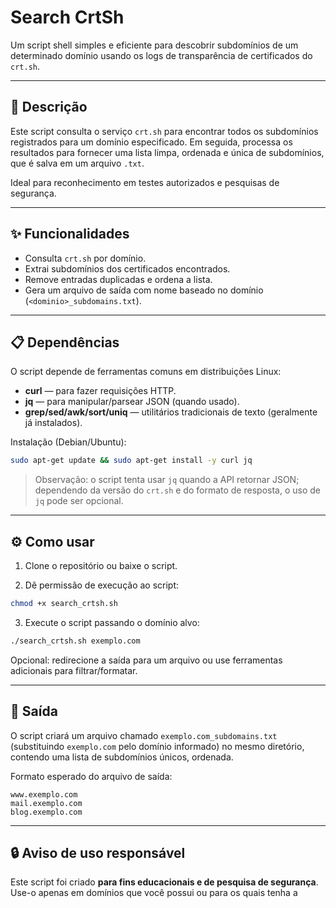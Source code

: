 # Search CrtSh

Um script shell simples e eficiente para descobrir subdomínios de um determinado domínio usando os logs de transparência de certificados do `crt.sh`.

---

## 🚀 Descrição

Este script consulta o serviço `crt.sh` para encontrar todos os subdomínios registrados para um domínio especificado. Em seguida, processa os resultados para fornecer uma lista limpa, ordenada e única de subdomínios, que é salva em um arquivo `.txt`.

Ideal para reconhecimento em testes autorizados e pesquisas de segurança.

---

## ✨ Funcionalidades

* Consulta `crt.sh` por domínio.
* Extrai subdomínios dos certificados encontrados.
* Remove entradas duplicadas e ordena a lista.
* Gera um arquivo de saída com nome baseado no domínio (`<dominio>_subdomains.txt`).

---

## 📋 Dependências

O script depende de ferramentas comuns em distribuições Linux:

* **curl** — para fazer requisições HTTP.
* **jq** — para manipular/parsear JSON (quando usado).
* **grep/sed/awk/sort/uniq** — utilitários tradicionais de texto (geralmente já instalados).

Instalação (Debian/Ubuntu):

```bash
sudo apt-get update && sudo apt-get install -y curl jq
```

> Observação: o script tenta usar `jq` quando a API retornar JSON; dependendo da versão do `crt.sh` e do formato de resposta, o uso de `jq` pode ser opcional.

---

## ⚙️ Como usar

1. Clone o repositório ou baixe o script.

2. Dê permissão de execução ao script:

```bash
chmod +x search_crtsh.sh
```

3. Execute o script passando o domínio alvo:

```bash
./search_crtsh.sh exemplo.com
```

Opcional: redirecione a saída para um arquivo ou use ferramentas adicionais para filtrar/formatar.

---

## 📄 Saída

O script criará um arquivo chamado `exemplo.com_subdomains.txt` (substituindo `exemplo.com` pelo domínio informado) no mesmo diretório, contendo uma lista de subdomínios únicos, ordenada.

Formato esperado do arquivo de saída:

```
www.exemplo.com
mail.exemplo.com
blog.exemplo.com
```

---

## 🔒 Aviso de uso responsável

Este script foi criado **para fins educacionais e de pesquisa de segurança**. Use-o apenas em domínios que você possui ou para os quais tenha a
